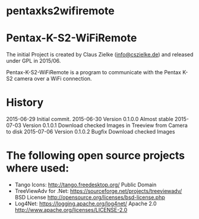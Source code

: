 # pentaxks2wifiremote
Pentax-K-S2-WiFiRemote
======================

The initial Project is created by Claus Zielke (info@cszielke.de) and released under GPL in 2015/06.

Pentax-K-S2-WiFiRemote is a program to communicate with the Pentax K-S2 camera over a WiFi connection.

History
=======
2015-06-29	Initial commit.
2015-06-30	Version 0.1.0.0	Almost stable
2015-07-03	Version 0.1.0.1 Download checked Images in Treeview from Camera to disk
2015-07-06	Version 0.1.0.2 Bugfix Download checked Images


The following open source projects where used:
==============================================
* Tango Icons:				http://tango.freedesktop.org/						Public Domain
* TreeViewAdv for .Net:		https://sourceforge.net/projects/treeviewadv/		BSD License	http://opensource.org/licenses/bsd-license.php
* Log4Net:					https://logging.apache.org/log4net/					Apache 2.0	http://www.apache.org/licenses/LICENSE-2.0


